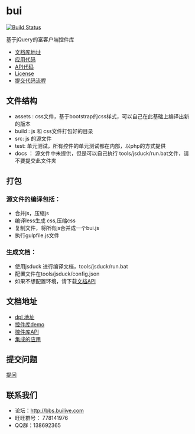 # bui

[![Build Status](https://api.travis-ci.org/buiteam/bui.png)](https://api.travis-ci.org/buiteam/bui)

基于jQuery的富客户端控件库
- [文档库地址](http://www.builive.com/)
- [应用代码](https://github.com/dxq613/bui-default)
- [API代码](https://github.com/dxq613/bui-docs)
- [License](https://github.com/dxq613/bui/wiki/License)
- [提交代码流程](CONTRIBUTING.md)

## 文件结构

- assets : css文件，基于bootstrap的css样式，可以自己在此基础上编译出新的版本
- build : js 和 css文件打包好的目录
- src: js 的源文件
- test: 单元测试，所有控件的单元测试都在内部，以php的方式提供
- docs ： 源文件中未提供，但是可以自己执行 tools/jsduck/run.bat文件，请不要提交此文件夹

## 打包

### 源文件的编译包括：

- 合并js，压缩js
- 编译less生成 css,压缩css
- 复制文件，将所有js合并成一个bui.js
- 执行gulpfile.js文件

### 生成文档：

- 使用jsduck 进行编译文档，tools/jsduck/run.bat
- 配置文件在tools/jsduck/config.json
- 如果不想配置环境，请下载[文档API](https://github.com/dxq613/bui-docs)

## 文档地址

- [dpl 地址](http://www.builive.com/)
- [控件库demo](http://www.builive.com/demo/index.php)
- [控件库API](http://www.builive.com/docs/index.html)
- [集成的应用](http://www.builive.com/application/back.php)

## 提交问题
[提问](https://github.com/dxq613/bui/issues)

## 联系我们

- 论坛：http://bbs.builive.com
- 旺旺群号： 778141976
- QQ群：138692365
